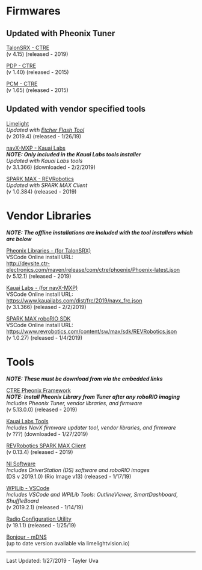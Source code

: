 # Firmwares

## Updated with Pheonix Tuner

[TalonSRX - CTRE](http://www.ctr-electronics.com/control-system/motor-control/talon-srx.html#product_tabs_technical_resources)  
(v 4.15) (released - 2019)

[PDP - CTRE](http://www.ctr-electronics.com/control-system/pdp.html#product_tabs_technical_resources)  
(v 1.40) (released - 2015)

[PCM - CTRE](http://www.ctr-electronics.com/control-system/pcm.html#product_tabs_technical_resources)  
(v 1.65) (released - 2015)

## Updated with vendor specified tools

[Limelight](https://limelightvision.io/pages/downloads)  
*Updated with [Etcher Flash Tool](https://limelightvision.io/pages/downloads)*  
(v 2019.4) (released - 1/26/19)

[navX-MXP - Kauai Labs](https://www.kauailabs.com/support/navx-mxp/kb/faq.php?id=48)  
***NOTE: Only included in the Kauai Labs tools installer***  
*Updated with Kauai Labs tools*  
(v 3.1.366) (downloaded - 2/2/2019)

[SPARK MAX - REVRobotics](http://www.revrobotics.com/sparkmax-software/#spark-max-firmware-updates)  
*Updated with SPARK MAX Client*  
(v 1.0.384) (released - 2019)

# Vendor Libraries

***NOTE: The offline installations are included with the tool installers which are below***

[Pheonix Libraries - (for TalonSRX)](https://phoenix-documentation.readthedocs.io/en/latest/ch05a_CppJava.html#frc-c-java-add-phoenix)  
VSCode Online install URL:  
http://devsite.ctr-electronics.com/maven/release/com/ctre/phoenix/Phoenix-latest.json  
(v 5.12.1) (released - 2019)

[Kauai Labs - (for navX-MXP)](https://pdocs.kauailabs.com/navx-mxp/software/roborio-libraries/java/)  
VSCode Online install URL:  
https://www.kauailabs.com/dist/frc/2019/navx_frc.json   
(v 3.1.366) (released - 2/2/2019)

[SPARK MAX roboRIO SDK](http://www.revrobotics.com/sparkmax-software/#java-api)  
VSCode Online install URL:  
https://www.revrobotics.com/content/sw/max/sdk/REVRobotics.json   
(v 1.0.27) (released - 1/4/2019)

# Tools

***NOTE: These must be download from via the embedded links***

[CTRE Pheonix Framework](http://www.ctr-electronics.com/hro.html#product_tabs_technical_resources)  
***NOTE: Install Pheonix Library from Tuner after any roboRIO imaging***  
*Includes Pheonix Tuner, vendor libraries, and firmware*  
(v 5.13.0.0) (released - 2019)

[Kauai Labs Tools](https://www.kauailabs.com/support/navx-mxp/kb/faq.php?id=48)  
*Includes NavX firmware updater tool, vendor libraries, and firmware*  
(v ???) (downloaded - 1/27/2019)

[REVRobotics SPARK MAX Client](http://www.revrobotics.com/sparkmax-software/#spark-max-client-application)  
(v 0.13.4) (released - 2019)

[NI Software](http://wpilib.screenstepslive.com/s/currentCS/m/getting_started/l/1004055-installing-the-frc-update-suite-all-languages)  
*Includes DriverStation (DS) software and roboRIO images*  
(DS v 2019.1.0) (Rio Image v13) (released - 1/17/19)

[WPILib - VSCode](https://github.com/wpilibsuite/allwpilib/releases)  
*Includes VSCode and WPILib Tools: OutlineViewer, SmartDashboard, ShuffleBoard*  
(v 2019.2.1) (released - 1/14/19)

[Radio Configuration Utility](http://wpilib.screenstepslive.com/s/currentCS/m/getting_started/l/144986-programming-your-radio)  
(v 19.1.1) (released - 1/25/19)

[Bonjour - mDNS](https://limelightvision.io/pages/downloads)  
(up to date version available via limelightvision.io)

---
Last Updated: 1/27/2019 - Tayler Uva